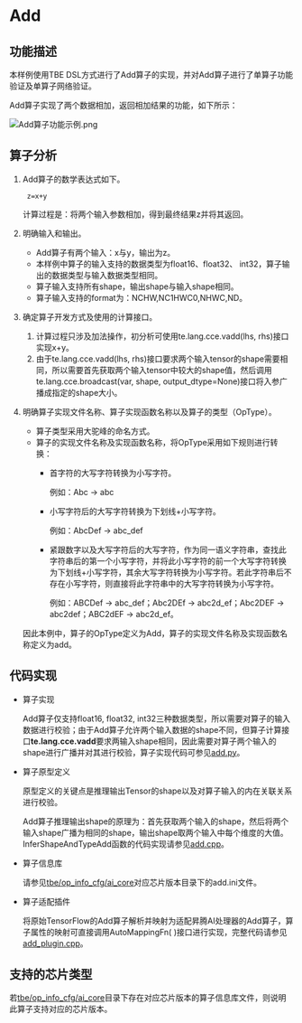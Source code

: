 # Add<a name="ZH-CN_TOPIC_0302083439"></a>

## 功能描述<a name="section690154102412"></a>

本样例使用TBE DSL方式进行了Add算子的实现，并对Add算子进行了单算子功能验证及单算子网络验证。

Add算子实现了两个数据相加，返回相加结果的功能，如下所示：

![](https://images.gitee.com/uploads/images/2020/1223/172326_9680591d_5474059.png "Add算子功能示例.png")


## 算子分析<a name="section1672275111254"></a>

1.  Add算子的数学表达式如下。

    ```
     z=x+y
    ```

    计算过程是：将两个输入参数相加，得到最终结果z并将其返回。

2.  明确输入和输出。
    -   Add算子有两个输入：x与y，输出为z。
    -   本样例中算子的输入支持的数据类型为float16、float32、 int32，算子输出的数据类型与输入数据类型相同。
    -   算子输入支持所有shape，输出shape与输入shape相同。
    -   算子输入支持的format为：NCHW,NC1HWC0,NHWC,ND。

3.  确定算子开发方式及使用的计算接口。
    1.  计算过程只涉及加法操作，初分析可使用te.lang.cce.vadd\(lhs, rhs\)接口实现x+y。
    2.  由于te.lang.cce.vadd\(lhs, rhs\)接口要求两个输入tensor的shape需要相同，所以需要首先获取两个输入tensor中较大的shape值，然后调用te.lang.cce.broadcast\(var, shape, output\_dtype=None\)接口将入参广播成指定的shape大小。

4.  明确算子实现文件名称、算子实现函数名称以及算子的类型（OpType）。

    -   算子类型采用大驼峰的命名方式。
    -   算子的实现文件名称及实现函数名称，将OpType采用如下规则进行转换：
        -   首字符的大写字符转换为小写字符。

            例如：Abc -\> abc

        -   小写字符后的大写字符转换为下划线+小写字符。

            例如：AbcDef -\> abc\_def

        -   紧跟数字以及大写字符后的大写字符，作为同一语义字符串，查找此字符串后的第一个小写字符，并将此小写字符的前一个大写字符转换为下划线+小写字符，其余大写字符转换为小写字符。若此字符串后不存在小写字符，则直接将此字符串中的大写字符转换为小写字符。

            例如：ABCDef -\> abc\_def；Abc2DEf -\> abc2d\_ef；Abc2DEF -\> abc2def；ABC2dEF -\> abc2d\_ef。



    因此本例中，算子的OpType定义为Add，算子的实现文件名称及实现函数名称定义为add。


## 代码实现<a name="section781751919323"></a>

-   算子实现

    Add算子仅支持float16, float32, int32三种数据类型，所以需要对算子的输入数据进行校验；由于Add算子允许两个输入数据的shape不同，但算子计算接口**te.lang.cce.vadd**要求两输入shape相同，因此需要对算子两个输入的shape进行广播并对其进行校验，算子实现代码可参见[add.py](../tbe/impl/add.py)。

-   算子原型定义

    原型定义的关键点是推理输出Tensor的shape以及对算子输入的内在关联关系进行校验。

    Add算子推理输出shape的原理为：首先获取两个输入的shape，然后将两个输入shape广播为相同的shape，输出shape取两个输入中每个维度的大值。InferShapeAndTypeAdd函数的代码实现请参见[add.cpp](../op_proto/add.cpp)。

-   算子信息库

    请参见[tbe/op\_info\_cfg/ai\_core](../tbe/op_info_cfg/ai_core)对应芯片版本目录下的add.ini文件。

-   算子适配插件

    将原始TensorFlow的Add算子解析并映射为适配昇腾AI处理器的Add算子，算子属性的映射可直接调用AutoMappingFn\( \)接口进行实现，完整代码请参见[add\_plugin.cpp](../framework/tf_plugin/add_plugin.cpp)。


## 支持的芯片类型<a name="section13382182116471"></a>

若[tbe/op\_info\_cfg/ai\_core](../tbe/op_info_cfg/ai_core)目录下存在对应芯片版本的算子信息库文件，则说明此算子支持对应的芯片版本。
